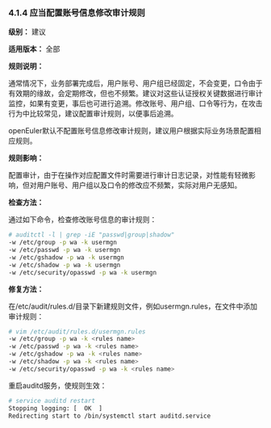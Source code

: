 ### 4.1.4 应当配置账号信息修改审计规则

**级别：** 建议

**适用版本：** 全部

**规则说明：** 

通常情况下，业务部署完成后，用户账号、用户组已经固定，不会变更，口令由于有效期的缘故，会定期修改，但也不频繁。建议对这些认证授权关键数据进行审计监控，如果有变更，事后也可进行追溯。修改账号、用户组、口令等行为，在攻击行为中比较常见，建议配置审计规则，以便事后追溯。

openEuler默认不配置账号信息修改审计规则，建议用户根据实际业务场景配置相应规则。

**规则影响：**

配置审计，由于在操作对应配置文件时需要进行审计日志记录，对性能有轻微影响，但对用户账号、用户组以及口令的修改应不频繁，实际对用户无感知。

**检查方法：**

通过如下命令，检查修改账号信息的审计规则：

```bash
# auditctl -l | grep -iE "passwd|group|shadow"
-w /etc/group -p wa -k usermgn
-w /etc/passwd -p wa -k usermgn
-w /etc/gshadow -p wa -k usermgn
-w /etc/shadow -p wa -k usermgn
-w /etc/security/opasswd -p wa -k usermgn
```

**修复方法：**

在/etc/audit/rules.d/目录下新建规则文件，例如usermgn.rules，在文件中添加审计规则：

```bash
# vim /etc/audit/rules.d/usermgn.rules
-w /etc/group -p wa -k <rules name>
-w /etc/passwd -p wa -k <rules name>
-w /etc/gshadow -p wa -k <rules name>
-w /etc/shadow -p wa -k <rules name>
-w /etc/security/opasswd -p wa -k <rules name>
```

重启auditd服务，使规则生效：

```bash
# service auditd restart
Stopping logging: [  OK  ]
Redirecting start to /bin/systemctl start auditd.service
```